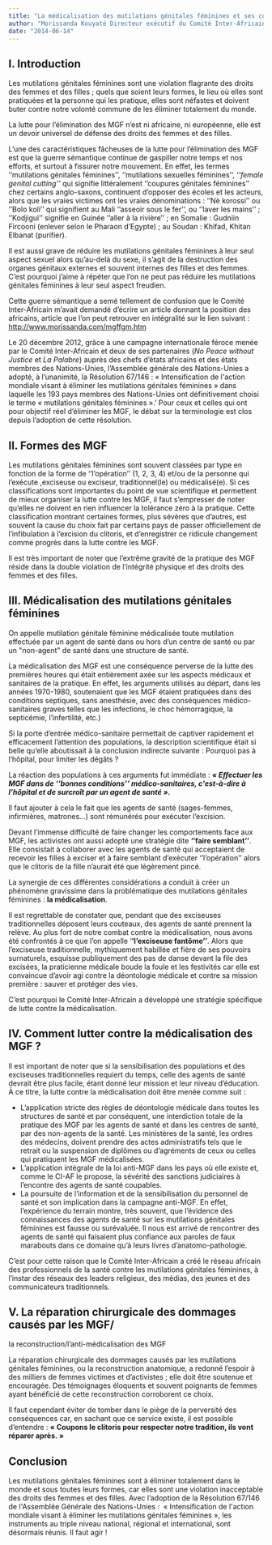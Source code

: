 ```yaml
---
title: "La médicalisation des mutilations génitales féminines et ses conséquences"
author: "Morissanda Kouyaté Directeur exécutif du Comité Inter-Africain sur les pratiques traditionnelles affectant la santé des femmes et des enfants (CI-AF)"
date: "2014-06-14"
---
```


## I. Introduction

Les mutilations génitales féminines sont une violation flagrante des droits des femmes et des filles ; quels que soient leurs formes, le lieu où elles sont pratiquées et la personne qui les pratique, elles sont néfastes et doivent buter contre notre volonté commune de les éliminer totalement du monde.

La lutte pour l’élimination des MGF n’est ni africaine, ni européenne, elle est un devoir universel de défense des droits des femmes et des filles.

L’une des caractéristiques fâcheuses de la lutte pour l’élimination des MGF est que la guerre sémantique continue de gaspiller notre temps et nos efforts, et surtout à fissurer notre mouvement. En effet, les termes ‘’mutilations génitales féminines’’, ‘’mutilations sexuelles féminines’’, ‘*’female genital cutting’’* qui signifie littéralement ‘’coupures génitales féminines’’ chez certains anglo-saxons, continuent d’opposer des écoles et les acteurs, alors que les vraies victimes ont les vraies dénominations : ‘’Nè korossi’’ ou ‘’Bolo koli’’ qui signifient au Mali ‘’asseoir sous le fer’’, ou ‘’laver les mains’’ ; ‘’Kodjigui’’ signifie en Guinée ‘’aller à la rivière’’ ; en Somalie : Gudniin Fircooni (enlever selon le Pharaon d’Egypte) ; au Soudan : Khifad, Khitan Elbanat (purifier).

Il est aussi grave de réduire les mutilations génitales féminines à leur seul aspect sexuel alors qu’au-delà du sexe, il s’agit de la destruction des organes génitaux externes et souvent internes des filles et des femmes. C’est pourquoi j’aime à répéter que l’on ne peut pas réduire les mutilations génitales féminines à leur seul aspect freudien.

Cette guerre sémantique a semé tellement de confusion que le Comité Inter-Africain m’avait demandé d’écrire un article donnant la position des africains, article que l’on peut retrouver en intégralité sur le lien suivant : <http://www.morissanda.com/mgffgm.htm>

Le 20 décembre 2012, grâce à une campagne internationale féroce menée par le Comité Inter-Africain et deux de ses partenaires (*No Peace without Justice* et *La Palabre*) auprès des chefs d’états africains et des états membres des Nations-Unies, l’Assemblée générale des Nations-Unies a adopté, à l’unanimité, la Résolution 67/146 : « Intensification de l'action mondiale visant à éliminer les mutilations génitales féminines » dans laquelle les 193 pays membres des Nations-Unies ont définitivement choisi le terme « mutilations génitales féminines ».’ Pour ceux et celles qui ont pour objectif réel d’éliminer les MGF, le débat sur la terminologie est clos depuis l’adoption de cette résolution.

## II. Formes des MGF

Les mutilations génitales féminines sont souvent classées par type en fonction de la forme de ‘’l’opération’’ (1, 2, 3, 4) et/ou de la personne qui l’exécute ,exciseuse ou exciseur, traditionnel(le) ou médicalisé(e). Si ces classifications sont importantes du point de vue scientifique et permettent de mieux organiser la lutte contre les MGF, il faut s’empresser de noter qu’elles ne doivent en rien influencer la tolérance zéro à la pratique. Cette classification montrant certaines formes, plus sévères que d’autres, est souvent la cause du choix fait par certains pays de passer officiellement de l’infibulation à l’excision du clitoris, et d’enregistrer ce ridicule changement comme progrès dans la lutte contre les MGF.

Il est très important de noter que l’extrême gravité de la pratique des MGF réside dans la double violation de l’intégrité physique et des droits des femmes et des filles.

## III. Médicalisation des mutilations génitales féminines

On appelle mutilation génitale féminine médicalisée toute mutilation effectuée par un agent de santé dans ou hors d’un centre de santé ou par un "non-agent" de santé dans une structure de santé.

La médicalisation des MGF est une conséquence perverse de la lutte des premières heures qui était entièrement axée sur les aspects médicaux et sanitaires de la pratique. En effet, les arguments utilisés au départ, dans les années 1970-1980, soutenaient que les MGF étaient pratiquées dans des conditions septiques, sans anesthésie, avec des conséquences médico-sanitaires graves telles que les infections, le choc hémorragique, la septicémie, l’infertilité, etc.)

Si la porte d’entrée médico-sanitaire permettait de captiver rapidement et efficacement l’attention des populations, la description scientifique était si belle qu’elle aboutissait à la conclusion indirecte suivante : Pourquoi pas à l’hôpital, pour limiter les dégâts ?

La réaction des populations à ces arguments fut immédiate : ***« Effectuer les MGF dans de ‘’bonnes conditions’’ médico-sanitaires, c'est-à-dire à l’hôpital et de surcroît par un agent de santé ».***

Il faut ajouter à cela le fait que les agents de santé (sages-femmes, infirmières, matrones…) sont rémunérés pour exécuter l’excision.

Devant l’immense difficulté de faire changer les comportements face aux MGF, les activistes ont aussi adopté une stratégie dite **‘’faire semblant’’**. Elle consistait à collaborer avec les agents de santé qui acceptaient de recevoir les filles à exciser et à faire semblant d’exécuter ‘’l’opération’’ alors que le clitoris de la fille n’aurait été que légèrement pincé.

La synergie de ces différentes considérations a conduit à créer un phénomène gravissime dans la problématique des mutilations génitales féminines : **la médicalisation**.

Il est regrettable de constater que, pendant que des exciseuses traditionnelles déposent leurs couteaux, des agents de santé prennent la relève. Au plus fort de notre combat contre la médicalisation, nous avons été confrontés à ce que l’on appelle ‘**’l’exciseuse fantôme’’**. Alors que l’exciseuse traditionnelle, mythiquement habillée et fière de ses pouvoirs surnaturels, esquisse publiquement des pas de danse devant la file des excisées, la praticienne médicale boude la foule et les festivités car elle est convaincue d’avoir agi contre la déontologie médicale et contre sa mission première : sauver et protéger des vies.

C’est pourquoi le Comité Inter-Africain a développé une stratégie spécifique de lutte contre la médicalisation.

## IV. Comment lutter contre la médicalisation des MGF ?

Il est important de noter que si la sensibilisation des populations et des exciseuses traditionnelles requiert du temps, celle des agents de santé devrait être plus facile, étant donné leur mission et leur niveau d’éducation. À ce titre, la lutte contre la médicalisation doit être menée comme suit :

- L’application stricte des règles de déontologie médicale dans toutes les structures de santé et par conséquent, une interdiction totale de la pratique des MGF par les agents de santé et dans les centres de santé, par des non-agents de la santé. Les ministères de la santé, les ordres des médecins, doivent prendre des actes administratifs tels que le retrait ou la suspension de diplômes ou d’agréments de ceux ou celles qui pratiquent les MGF médicalisées.
- L’application intégrale de la loi anti-MGF dans les pays où elle existe et, comme le CI-AF le propose, la sévérité des sanctions judiciaires à l’encontre des agents de santé coupables.
- La poursuite de l’information et de la sensibilisation du personnel de santé et son implication dans la campagne anti-MGF. En effet, l’expérience du terrain montre, très souvent, que l’évidence des connaissances des agents de santé sur les mutilations génitales féminines est fausse ou surévaluée. Il nous est arrivé de rencontrer des agents de santé qui faisaient plus confiance aux paroles de faux marabouts dans ce domaine qu’à leurs livres d’anatomo-pathologie.

C’est pour cette raison que le Comité Inter-Africain a créé le réseau africain des professionnels de la santé contre les mutilations génitales féminines, à l’instar des réseaux des leaders religieux, des médias, des jeunes et des communicateurs traditionnels.

## V. La réparation chirurgicale des dommages causés par les MGF/

la reconstruction/l’anti-médicalisation des MGF

La réparation chirurgicale des dommages causés par les mutilations génitales féminines, ou la reconstruction anatomique, a redonné l’espoir à des milliers de femmes victimes et d’activistes ; elle doit être soutenue et encouragée. Des témoignages éloquents et souvent poignants de femmes ayant bénéficié de cette reconstruction corroborent ce choix.

Il faut cependant éviter de tomber dans le piège de la perversité des conséquences car, en sachant que ce service existe, il est possible d’entendre : **« Coupons le clitoris pour respecter notre tradition, ils vont réparer après. »**

## Conclusion

Les mutilations génitales féminines sont à éliminer totalement dans le monde et sous toutes leurs formes, car elles sont une violation inacceptable des droits des femmes et des filles. Avec l’adoption de la Résolution 67/146 de l'Assemblée Générale des Nations-Unies :  « Intensification de l'action mondiale visant à éliminer les mutilations génitales féminines », les instruments au triple niveau national, régional et international, sont désormais réunis. Il faut agir !

